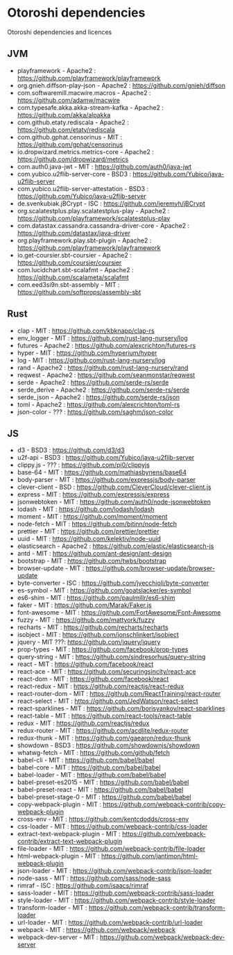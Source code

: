 # Otoroshi dependencies

Otoroshi dependencies and licences

## JVM

* playframework - Apache2 : https://github.com/playframework/playframework
* org.gnieh.diffson-play-json - Apache2 : https://github.com/gnieh/diffson     
* com.softwaremill.macwire.macros - Apache2 : https://github.com/adamw/macwire                  
* com.typesafe.akka.akka-stream-kafka - Apache2 : https://github.com/akka/alpakka
* com.github.etaty.rediscala - Apache2 : https://github.com/etaty/rediscala              
* com.github.gphat.censorinus - MIT : https://github.com/gphat/censorinus            
* io.dropwizard.metrics.metrics-core - Apache2 : https://github.com/dropwizard/metrics           
* com.auth0.java-jwt - MIT : https://github.com/auth0/java-jwt                
* com.yubico.u2flib-server-core - BSD3 : https://github.com/Yubico/java-u2flib-server
* com.yubico.u2flib-server-attestation - BSD3 : https://github.com/Yubico/java-u2flib-server
* de.svenkubiak.jBCrypt - ISC : https://github.com/jeremyh/jBCrypt         
* org.scalatestplus.play.scalatestplus-play - Apache2 : https://github.com/playframework/scalatestplus-play
* com.datastax.cassandra.cassandra-driver-core - Apache2 : https://github.com/datastax/java-driver
* org.playframework.play.sbt-plugin - Apache2 : https://github.com/playframework/playframework
* io.get-coursier.sbt-coursier - Apache2 : https://github.com/coursier/coursier
* com.lucidchart.sbt-scalafmt - Apache2 : https://github.com/scalameta/scalafmt
* com.eed3si9n.sbt-assembly - MIT : https://github.com/softprops/assembly-sbt

## Rust

* clap - MIT : https://github.com/kbknapp/clap-rs
* env_logger - MIT : https://github.com/rust-lang-nursery/log
* futures - Apache2 : https://github.com/alexcrichton/futures-rs
* hyper - MIT : https://github.com/hyperium/hyper
* log - MIT : https://github.com/rust-lang-nursery/log
* rand - Apache2 : https://github.com/rust-lang-nursery/rand
* reqwest - Apache2 : https://github.com/seanmonstar/reqwest
* serde - Apache2 : https://github.com/serde-rs/serde
* serde_derive - Apache2 : https://github.com/serde-rs/serde
* serde_json - Apache2 : https://github.com/serde-rs/json
* toml - Apache2 : https://github.com/alexcrichton/toml-rs
* json-color - ??? : https://github.com/saghm/json-color

## JS

* d3 - BSD3 : https://github.com/d3/d3 
* u2f-api - BSD3 : https://github.com/Yubico/java-u2flib-server 
* clippy.js - ??? : https://github.com/pi0/clippyjs 
* base-64 - MIT : https://github.com/mathiasbynens/base64 
* body-parser - MIT : https://github.com/expressjs/body-parser 
* clever-client - BSD : https://github.com/CleverCloud/clever-client.js 
* express - MIT : https://github.com/expressjs/express 
* jsonwebtoken - MIT : https://github.com/auth0/node-jsonwebtoken 
* lodash - MIT : https://github.com/lodash/lodash
* moment - MIT : https://github.com/moment/moment
* node-fetch - MIT : https://github.com/bitinn/node-fetch 
* prettier - MIT : https://github.com/prettier/prettier 
* uuid - MIT : https://github.com/kelektiv/node-uuid 
* elasticsearch - Apache2 : https://github.com/elastic/elasticsearch-js 
* antd - MIT : https://github.com/ant-design/ant-design 
* bootstrap - MIT : https://github.com/twbs/bootstrap 
* browser-update - MIT : https://github.com/browser-update/browser-update 
* byte-converter - ISC : https://github.com/jvecchioli/byte-converter 
* es-symbol - MIT : https://github.com/goatslacker/es-symbol 
* es6-shim - MIT : https://github.com/paulmillr/es6-shim 
* faker - MIT : https://github.com/Marak/Faker.js 
* font-awesome - MIT : https://github.com/FortAwesome/Font-Awesome 
* fuzzy - MIT : https://github.com/mattyork/fuzzy 
* recharts - MIT : https://github.com/recharts/recharts
* isobject - MIT : https://github.com/jonschlinkert/isobject 
* jquery - MIT ???: https://github.com/jquery/jquery 
* prop-types - MIT : https://github.com/facebook/prop-types 
* query-string - MIT : https://github.com/sindresorhus/query-string 
* react - MIT : https://github.com/facebook/react 
* react-ace - MIT : https://github.com/securingsincity/react-ace 
* react-dom - MIT : https://github.com/facebook/react 
* react-redux - MIT : https://github.com/reactjs/react-redux 
* react-router-dom - MIT : https://github.com/ReactTraining/react-router 
* react-select - MIT : https://github.com/JedWatson/react-select 
* react-sparklines - MIT : https://github.com/borisyankov/react-sparklines 
* react-table - MIT : https://github.com/react-tools/react-table 
* redux - MIT : https://github.com/reactjs/redux 
* redux-router - MIT : https://github.com/acdlite/redux-router 
* redux-thunk - MIT : https://github.com/gaearon/redux-thunk 
* showdown - BSD3 : https://github.com/showdownjs/showdown 
* whatwg-fetch - MIT : https://github.com/github/fetch 
* babel-cli - MIT : https://github.com/babel/babel 
* babel-core - MIT : https://github.com/babel/babel 
* babel-loader - MIT : https://github.com/babel/babel 
* babel-preset-es2015 - MIT : https://github.com/babel/babel 
* babel-preset-react - MIT : https://github.com/babel/babel 
* babel-preset-stage-0 - MIT : https://github.com/babel/babel 
* copy-webpack-plugin - MIT : https://github.com/webpack-contrib/copy-webpack-plugin 
* cross-env - MIT : https://github.com/kentcdodds/cross-env 
* css-loader - MIT : https://github.com/webpack-contrib/css-loader
* extract-text-webpack-plugin - MIT : https://github.com/webpack-contrib/extract-text-webpack-plugin 
* file-loader - MIT : https://github.com/webpack-contrib/file-loader 
* html-webpack-plugin - MIT : https://github.com/jantimon/html-webpack-plugin 
* json-loader - MIT : https://github.com/webpack-contrib/json-loader 
* node-sass - MIT : https://github.com/sass/node-sass 
* rimraf - ISC : https://github.com/isaacs/rimraf
* sass-loader - MIT : https://github.com/webpack-contrib/sass-loader 
* style-loader - MIT : https://github.com/webpack-contrib/style-loader 
* transform-loader - MIT : https://github.com/webpack-contrib/transform-loader 
* url-loader - MIT : https://github.com/webpack-contrib/url-loader 
* webpack - MIT : https://github.com/webpack/webpack 
* webpack-dev-server - MIT : https://github.com/webpack/webpack-dev-server 